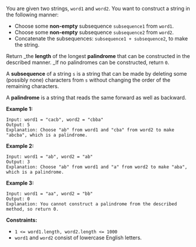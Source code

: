 You are given two strings, `word1` and `word2`. You want to construct a string
in the following manner:

  * Choose some **non-empty** subsequence `subsequence1` from `word1`.
  * Choose some **non-empty** subsequence `subsequence2` from `word2`.
  * Concatenate the subsequences: `subsequence1 + subsequence2`, to make the string.

Return _the **length** of the longest **palindrome** that can be constructed
in the described manner. _If no palindromes can be constructed, return `0`.

A **subsequence** of a string `s` is a string that can be made by deleting
some (possibly none) characters from `s` without changing the order of the
remaining characters.

A **palindrome** is a string that reads the same forward as well as backward.



**Example 1:**

    
    
    Input: word1 = "cacb", word2 = "cbba"
    Output: 5
    Explanation: Choose "ab" from word1 and "cba" from word2 to make "abcba", which is a palindrome.

**Example 2:**

    
    
    Input: word1 = "ab", word2 = "ab"
    Output: 3
    Explanation: Choose "ab" from word1 and "a" from word2 to make "aba", which is a palindrome.

**Example 3:**

    
    
    Input: word1 = "aa", word2 = "bb"
    Output: 0
    Explanation: You cannot construct a palindrome from the described method, so return 0.



**Constraints:**

  * `1 <= word1.length, word2.length <= 1000`
  * `word1` and `word2` consist of lowercase English letters.

